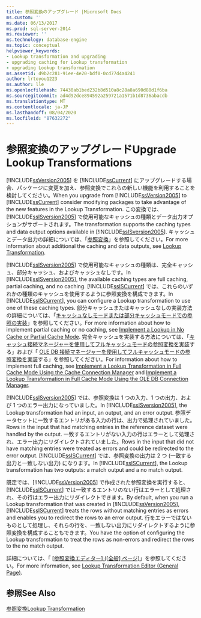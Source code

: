 ```yaml
---
title: 参照変換のアップグレード |Microsoft Docs
ms.custom: ''
ms.date: 06/13/2017
ms.prod: sql-server-2014
ms.reviewer: ''
ms.technology: database-engine
ms.topic: conceptual
helpviewer_keywords:
- Lookup transformation and upgrading
- upgrading caching for Lookup transformation
- upgrading Lookup transformation
ms.assetid: d9b2c281-91ee-4e20-bdf0-0cd77d4a4241
author: lrtoyou1223
ms.author: lle
ms.openlocfilehash: 74430ab1bed232b8d510a8c28a8a690d88d1f6ba
ms.sourcegitcommit: ad4d92dce894592a259721a1571b1d8736abacdb
ms.translationtype: MT
ms.contentlocale: ja-JP
ms.lasthandoff: 08/04/2020
ms.locfileid: "87632272"
---
```

# <a name="upgrade-lookup-transformations"></a><span data-ttu-id="71346-102">参照変換のアップグレード</span><span class="sxs-lookup"><span data-stu-id="71346-102">Upgrade Lookup Transformations</span></span>
  <span data-ttu-id="71346-103">[!INCLUDE[ssVersion2005](../../includes/ssversion2005-md.md)] を [!INCLUDE[ssCurrent](../../includes/sscurrent-md.md)] にアップグレードする場合、パッケージに変更を加え、参照変換でこれらの新しい機能を利用することを検討してください。</span><span class="sxs-lookup"><span data-stu-id="71346-103">When you upgrade from [!INCLUDE[ssVersion2005](../../includes/ssversion2005-md.md)] to [!INCLUDE[ssCurrent](../../includes/sscurrent-md.md)] consider modifying packages to take advantage of the new features in the Lookup Transformation.</span></span> <span data-ttu-id="71346-104">この変換では、[!INCLUDE[ssISversion2005](../../includes/ssisversion2005-md.md)] で使用可能なキャッシュの種類とデータ出力オプションがサポートされます。</span><span class="sxs-lookup"><span data-stu-id="71346-104">The transformation supports the caching types and data output options available in [!INCLUDE[ssISversion2005](../../includes/ssisversion2005-md.md)].</span></span> <span data-ttu-id="71346-105">キャッシュとデータ出力の詳細については、「[参照変換](../../integration-services/data-flow/transformations/lookup-transformation.md)」を参照してください。</span><span class="sxs-lookup"><span data-stu-id="71346-105">For more information about additional the caching and data outputs, see [Lookup Transformation](../../integration-services/data-flow/transformations/lookup-transformation.md).</span></span>  
  
 <span data-ttu-id="71346-106">[!INCLUDE[ssISversion2005](../../includes/ssisversion2005-md.md)] で使用可能なキャッシュの種類は、完全キャッシュ、部分キャッシュ、およびキャッシュなしです。</span><span class="sxs-lookup"><span data-stu-id="71346-106">In [!INCLUDE[ssISversion2005](../../includes/ssisversion2005-md.md)], the available caching types are full caching, partial caching, and no caching.</span></span> <span data-ttu-id="71346-107">[!INCLUDE[ssISCurrent](../../includes/ssiscurrent-md.md)] では、これらのいずれかの種類のキャッシュを使用するように参照変換を構成できます。</span><span class="sxs-lookup"><span data-stu-id="71346-107">In [!INCLUDE[ssISCurrent](../../includes/ssiscurrent-md.md)], you can configure a Lookup transformation to use one of these caching types.</span></span> <span data-ttu-id="71346-108">部分キャッシュまたはキャッシュなしの実装方法の詳細については、「[キャッシュなしモードまたは部分キャッシュモードでの参照の実装](../../integration-services/data-flow/transformations/implement-a-lookup-in-no-cache-or-partial-cache-mode.md)」を参照してください。</span><span class="sxs-lookup"><span data-stu-id="71346-108">For more information about how to implement partial caching or no caching, see [Implement a Lookup in No Cache or Partial Cache Mode](../../integration-services/data-flow/transformations/implement-a-lookup-in-no-cache-or-partial-cache-mode.md).</span></span> <span data-ttu-id="71346-109">完全キャッシュを実装する方法については、「[キャッシュ接続マネージャーを使用してフルキャッシュモードの参照変換を実装](../../integration-services/connection-manager/lookup-transformation-full-cache-mode-cache-connection-manager.md)する」および「 [OLE DB 接続マネージャーを使用してフルキャッシュモードの参照変換を実装](../../integration-services/connection-manager/lookup-transformation-full-cache-mode-ole-db-connection-manager.md)する」を参照してください。</span><span class="sxs-lookup"><span data-stu-id="71346-109">For information about how to implement full caching, see [Implement a Lookup Transformation in Full Cache Mode Using the Cache Connection Manager](../../integration-services/connection-manager/lookup-transformation-full-cache-mode-cache-connection-manager.md) and [Implement a Lookup Transformation in Full Cache Mode Using the OLE DB Connection Manager](../../integration-services/connection-manager/lookup-transformation-full-cache-mode-ole-db-connection-manager.md).</span></span>  
  
 <span data-ttu-id="71346-110">[!INCLUDE[ssISversion2005](../../includes/ssisversion2005-md.md)] では、参照変換は 1 つの入力、1 つの出力、および 1 つのエラー出力になっていました。</span><span class="sxs-lookup"><span data-stu-id="71346-110">In [!INCLUDE[ssISversion2005](../../includes/ssisversion2005-md.md)], the Lookup transformation had an input, an output, and an error output.</span></span> <span data-ttu-id="71346-111">参照データセットに一致するエントリがある入力の行は、出力で処理されていました。</span><span class="sxs-lookup"><span data-stu-id="71346-111">Rows in the input that had matching entries in the reference dataset were handled by the output.</span></span> <span data-ttu-id="71346-112">一致するエントリがない入力の行はエラーとして処理され、エラー出力にリダイレクトされていました。</span><span class="sxs-lookup"><span data-stu-id="71346-112">Rows in the input that did not have matching entries were treated as errors and could be redirected to the error output.</span></span> <span data-ttu-id="71346-113">[!INCLUDE[ssISCurrent](../../includes/ssiscurrent-md.md)] では、参照変換の出力は 2 つ (一致する出力と一致しない出力) になります。</span><span class="sxs-lookup"><span data-stu-id="71346-113">In [!INCLUDE[ssISCurrent](../../includes/ssiscurrent-md.md)], the Lookup transformation has two outputs: a match output and a no match output.</span></span>  
  
 <span data-ttu-id="71346-114">既定では、[!INCLUDE[ssVersion2005](../../includes/ssversion2005-md.md)] で作成された参照変換を実行すると、[!INCLUDE[ssISCurrent](../../includes/ssiscurrent-md.md)] では一致するエントリのない行はエラーとして処理され、その行はエラー出力にリダイレクトできます。</span><span class="sxs-lookup"><span data-stu-id="71346-114">By default, when you run a Lookup transformation that was created in [!INCLUDE[ssVersion2005](../../includes/ssversion2005-md.md)], [!INCLUDE[ssISCurrent](../../includes/ssiscurrent-md.md)] treats the rows without matching entries as errors and enables you to redirect the rows to an error output.</span></span> <span data-ttu-id="71346-115">行をエラーではないものとして処理し、それらの行を、一致しない出力にリダイレクトするように参照変換を構成することもできます。</span><span class="sxs-lookup"><span data-stu-id="71346-115">You have the option of configuring the Lookup transformation to treat the rows as non-errors and redirect the rows to the no match output.</span></span>  
  
 <span data-ttu-id="71346-116">詳細については、「 [[参照変換エディター] &#40;[全般] ページ&#41;](../../integration-services/general-page-of-integration-services-designers-options.md)」を参照してください。</span><span class="sxs-lookup"><span data-stu-id="71346-116">For more information, see [Lookup Transformation Editor &#40;General Page&#41;](../../integration-services/general-page-of-integration-services-designers-options.md).</span></span>  
  
## <a name="see-also"></a><span data-ttu-id="71346-117">参照</span><span class="sxs-lookup"><span data-stu-id="71346-117">See Also</span></span>  
 [<span data-ttu-id="71346-118">参照変換</span><span class="sxs-lookup"><span data-stu-id="71346-118">Lookup Transformation</span></span>](../../integration-services/data-flow/transformations/lookup-transformation.md)  
  
  
